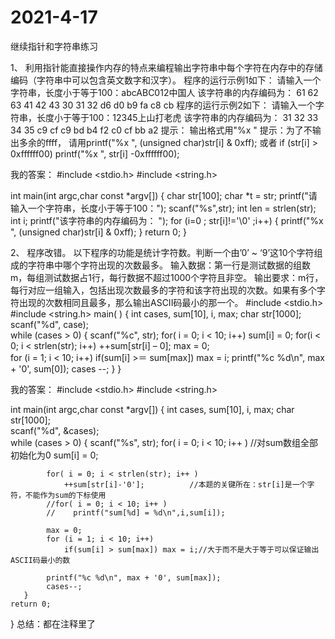 # 2021-4-17
继续指针和字符串练习

1、
利用指针能直接操作内存的特点来编程输出字符串中每个字符在内存中的存储编码（字符串中可以包含英文数字和汉字）。
程序的运行示例1如下：
请输入一个字符串，长度小于等于100：abcABC012中国人
该字符串的内存编码为： 61 62 63 41 42 43 30 31 32 d6 d0 b9 fa c8 cb 
程序的运行示例2如下：
请输入一个字符串，长度小于等于100：12345上山打老虎
该字符串的内存编码为： 31 32 33 34 35 c9 cf c9 bd b4 f2 c0 cf bb a2
提示：
输出格式用"%x "
提示：为了不输出多余的ffff，
请用printf("%x ", (unsigned char)str[i] & 0xff);
或者
if (str[i] > 0xffffff00) printf("%x ", str[i] -0xffffff00);

我的答案：
#include <stdio.h>
#include <string.h>

int main(int argc,char const *argv[])
{
	char str[100];
	char *t = str;
	printf("请输入一个字符串，长度小于等于100："); 
	scanf("%s",str);
	int len = strlen(str);
	int i;
	printf("该字符串的内存编码为： ");
	for (i=0 ; str[i]!='\0' ;i++)
	{
		printf("%x ", (unsigned char)str[i] & 0xff);
	}
	return 0;
}

2、
程序改错。
以下程序的功能是统计字符数。判断一个由’0’ ~ ‘9’这10个字符组成的字符串中哪个字符出现的次数最多。
输入数据：第一行是测试数据的组数m，每组测试数据占1行，每行数据不超过1000个字符且非空。
输出要求：m行，每行对应一组输入，包括出现次数最多的字符和该字符出现的次数。如果有多个字符出现的次数相同且最多，那么输出ASCII码最小的那一个。
#include <stdio.h>
#include <string.h>
main( )
{
int  cases, sum[10], i, max;
  char str[1000];                          
    scanf("%d", case);                    
  while (cases > 0)
       {
                scanf("%c", str);
            for( i = 0; i < 10; i++)
                 sum[i] = 0; 
                    for(i < 0; i < strlen(str); i++)
                ++sum[str[i] – 0];
            max = 0;   
            for (i = 1; i < 10; i++)
                if(sum[i] >＝ sum[max]) max = i;
            printf("%c %d\n", max + '0', sum[0]);
            cases --;
       }
}

我的答案：
#include <stdio.h>
#include <string.h>

int main(int argc,char const *argv[])
{
	int  cases, sum[10], i, max;
	char str[1000];                          
    scanf("%d", &cases);                    
	while (cases > 0)
       {
            scanf("%s", str);
            for( i = 0; i < 10; i++ )		//对sum数组全部初始化为0 
                sum[i] = 0; 
            
			for( i = 0; i < strlen(str); i++ )
                ++sum[str[i]-'0'];			//本题的关键所在：str[i]是一个字符，不能作为sum的下标使用 
            //for( i = 0; i < 10; i++ )    	
            //    printf("sum[%d] = %d\n",i,sum[i]);
            
			max = 0;
            for (i = 1; i < 10; i++)
                if(sum[i] > sum[max]) max = i;//大于而不是大于等于可以保证输出ASCII码最小的数 
            
			printf("%c %d\n", max + '0', sum[max]);
            cases--;
       }
    return 0; 
}
总结：都在注释里了
